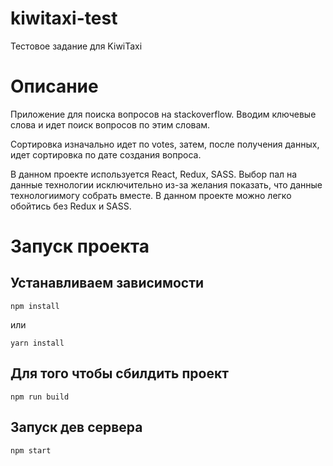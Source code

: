 # kiwitaxi-test
Тестовое задание для KiwiTaxi

# Описание

Приложение для поиска вопросов на stackoverflow. Вводим ключевые слова и идет поиск вопросов по этим словам.

Сортировка изначально идет по votes, затем, после получения данных, идет сортировка по дате создания вопроса.

В данном проекте используется React, Redux, SASS. Выбор пал на данные технологии исключительно из-за желания показать, что данные технологиимогу собрать вместе. В данном проекте можно легко обойтись без Redux и SASS.

# Запуск проекта

## Устанавливаем зависимости

```
npm install
```

или

```
yarn install
```

## Для того чтобы сбилдить проект

```
npm run build
```

## Запуск дев сервера

```
npm start
```
